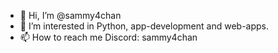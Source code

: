 - 👋 Hi, I’m @sammy4chan
- 👀 I’m interested in Python, app-development and web-apps.
- 📫 How to reach me Discord: sammy4chan

<!---
sammy4chan/sammy4chan is a ✨ special ✨ repository because its `README.md` (this file) appears on your GitHub profile.
You can click the Preview link to take a look at your changes.
--->
